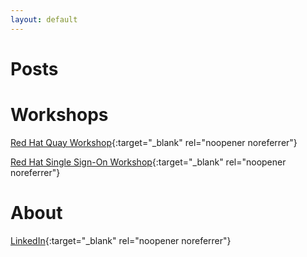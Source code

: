 ```yaml
---
layout: default
---
```


# Posts

# Workshops

[Red Hat Quay Workshop](/quay-workshop){:target="_blank" rel="noopener noreferrer"}

[Red Hat Single Sign-On Workshop](/rhsso-workshop){:target="_blank" rel="noopener noreferrer"}

# About

[LinkedIn](https://www.linkedin.com/in/angelolle/){:target="_blank" rel="noopener noreferrer"}
